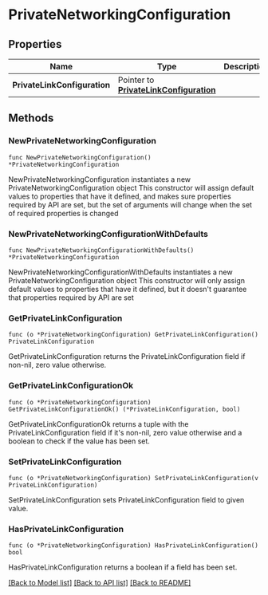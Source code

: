 # PrivateNetworkingConfiguration

## Properties

Name | Type | Description | Notes
------------ | ------------- | ------------- | -------------
**PrivateLinkConfiguration** | Pointer to [**PrivateLinkConfiguration**](PrivateLinkConfiguration.md) |  | [optional] 

## Methods

### NewPrivateNetworkingConfiguration

`func NewPrivateNetworkingConfiguration() *PrivateNetworkingConfiguration`

NewPrivateNetworkingConfiguration instantiates a new PrivateNetworkingConfiguration object
This constructor will assign default values to properties that have it defined,
and makes sure properties required by API are set, but the set of arguments
will change when the set of required properties is changed

### NewPrivateNetworkingConfigurationWithDefaults

`func NewPrivateNetworkingConfigurationWithDefaults() *PrivateNetworkingConfiguration`

NewPrivateNetworkingConfigurationWithDefaults instantiates a new PrivateNetworkingConfiguration object
This constructor will only assign default values to properties that have it defined,
but it doesn't guarantee that properties required by API are set

### GetPrivateLinkConfiguration

`func (o *PrivateNetworkingConfiguration) GetPrivateLinkConfiguration() PrivateLinkConfiguration`

GetPrivateLinkConfiguration returns the PrivateLinkConfiguration field if non-nil, zero value otherwise.

### GetPrivateLinkConfigurationOk

`func (o *PrivateNetworkingConfiguration) GetPrivateLinkConfigurationOk() (*PrivateLinkConfiguration, bool)`

GetPrivateLinkConfigurationOk returns a tuple with the PrivateLinkConfiguration field if it's non-nil, zero value otherwise
and a boolean to check if the value has been set.

### SetPrivateLinkConfiguration

`func (o *PrivateNetworkingConfiguration) SetPrivateLinkConfiguration(v PrivateLinkConfiguration)`

SetPrivateLinkConfiguration sets PrivateLinkConfiguration field to given value.

### HasPrivateLinkConfiguration

`func (o *PrivateNetworkingConfiguration) HasPrivateLinkConfiguration() bool`

HasPrivateLinkConfiguration returns a boolean if a field has been set.


[[Back to Model list]](../README.md#documentation-for-models) [[Back to API list]](../README.md#documentation-for-api-endpoints) [[Back to README]](../README.md)


